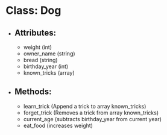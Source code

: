 # Class: Dog
- ## Attributes:
  * weight (int)
  * owner_name (string)
  * bread (string)
  * birthday_year (int)
  * known_tricks (array)

- ## Methods:
  * learn_trick (Append a trick to array known_tricks)
  * forget_trick (Removes a trick from array known_tricks)
  * current_age (subtracts birthday_year from current year)
  * eat_food (increases weight)
